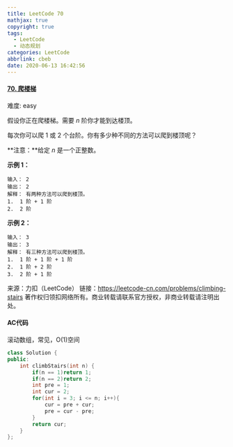 ```yaml
---
title: LeetCode 70
mathjax: true
copyright: true
tags:
  - LeetCode
  - 动态规划
categories: LeetCode
abbrlink: cbeb
date: 2020-06-13 16:42:56
---
```


#### [70. 爬楼梯](https://leetcode-cn.com/problems/climbing-stairs/)

难度: easy

假设你正在爬楼梯。需要 *n* 阶你才能到达楼顶。

每次你可以爬 1 或 2 个台阶。你有多少种不同的方法可以爬到楼顶呢？

**注意：**给定 *n* 是一个正整数。

**示例 1：**

```
输入： 2
输出： 2
解释： 有两种方法可以爬到楼顶。
1.  1 阶 + 1 阶
2.  2 阶
```

<!--more-->

**示例 2：**

```
输入： 3
输出： 3
解释： 有三种方法可以爬到楼顶。
1.  1 阶 + 1 阶 + 1 阶
2.  1 阶 + 2 阶
3.  2 阶 + 1 阶
```

来源：力扣（LeetCode）
链接：https://leetcode-cn.com/problems/climbing-stairs
著作权归领扣网络所有。商业转载请联系官方授权，非商业转载请注明出处。

#### AC代码

滚动数组，常见，O(1)空间

```c++
class Solution {
public:
    int climbStairs(int n) {
        if(n == 1)return 1;
        if(n == 2)return 2;
        int pre = 1;
        int cur = 2;
        for(int i = 3; i <= n; i++){
            cur = pre + cur;
            pre = cur - pre;
        }
        return cur;
    }
};
```

